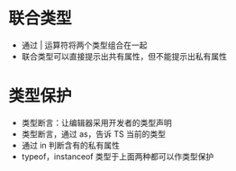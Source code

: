 # 联合类型
* 通过 | 运算符将两个类型组合在一起
* 联合类型可以直接提示出共有属性，但不能提示出私有属性

# 类型保护
* 类型断言：让编辑器采用开发者的类型声明
* 类型断言，通过 as，告诉 TS 当前的类型
* 通过 in 判断含有的私有属性
* typeof，instanceof 类型于上面两种都可以作类型保护